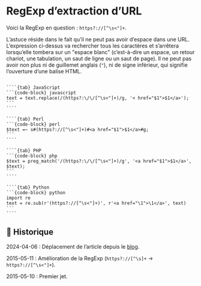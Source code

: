 # RegExp d’extraction d’URL

Voici la RegExp en question : `https?://[^\s<"]+`.

L’astuce réside dans le fait qu’il ne peut pas avoir d’espace dans une URL. L’expression ci-dessus va rechercher tous les caractères et s’arrêtera lorsqu’elle tombera sur un "espace blanc" (c’est-à-dire un espace, un retour chariot, une tabulation, un saut de ligne ou un saut de page). Il ne peut pas avoir non plus ni de guillemet anglais (`"`), ni de signe inférieur, qui signifie l’ouverture d’une balise HTML.

`````{tabs}

````{tab} JavaScript
```{code-block} javascript
text = text.replace(/(https?:\/\/[^\s<"]+)/g, '< href="$1">$1</a>');
```
````

````{tab} Perl
```{code-block} perl
$text =~ s#(https?://[^\s<"]+)#<a href="$1">$1</a>#g;
```
````

````{tab} PHP
```{code-block} php
$text = preg_match('/(https?:\/\/[^\s<"]+)/g', '<a href="$1">$1</a>', $text);
```
````

````{tab} Python
```{code-block} python
import re
text = re.sub(r'(https?://[^\s<"]+)', r'<a href="\1">\1</a>', text)
```
````

`````

## 📜 Historique

2024-04-06
: Déplacement de l’article depuis le [blog](https://www.tiger-222.fr/?d=2015/02/16/10/17/49-code-url-to-link).

2015-05-11
: Amélioration de la RegExp (`https?://[^\s]+` → `https?://[^\s<"]+`).

2015-05-10
: Premier jet.
